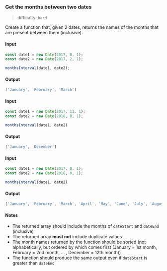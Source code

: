 ### Get the months between two dates

> difficalty: `hard`

Create a function that, given 2 dates, returns the names of the months that are present between them (inclusive).

#### Input

```javascript
const date1 = new Date(2017, 0, 1);
const date2 = new Date(2017, 2, 1);

monthsInterval(date1, date2);
```

#### Output

```javascript
['January', 'February', 'March']
```

#### Input

```javascript
const date1 = new Date(2017, 11, 1);
const date2 = new Date(2018, 0, 1);

monthsInterval(date1, date2)
```

#### Output

```javascript
['January', 'December']
```

#### Input

```javascript
const date1 = new Date(2017, 0, 1);
const date2 = new Date(2018, 0, 1);

monthsInterval(date1, date2)
```

#### Output

```javascript
['January', 'February', 'March', 'April', 'May', 'June', 'July', 'August', 'September', 'October', 'November', 'December']
```

#### Notes

* The returned array should include the months of `dateStart` and `dateEnd` (inclusive)
* The returned array **must not** include duplicate values
* The month names returned by the function should be sorted (not alphabetically, but ordered by which comes first (January = 1st month, February = 2nd month, … , December = 12th month))
* The function should produce the same output even if `dateStart` is greater than `dateEnd`
